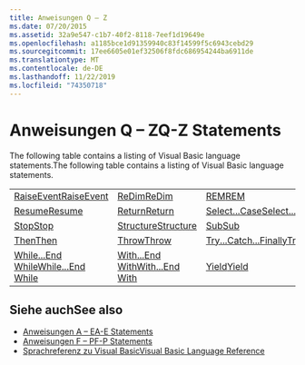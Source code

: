 ```yaml
---
title: Anweisungen Q – Z
ms.date: 07/20/2015
ms.assetid: 32a9e547-c1b7-40f2-8118-7eef1d19649e
ms.openlocfilehash: a1185bce1d91359940c83f14599f5c6943cebd29
ms.sourcegitcommit: 17ee6605e01ef32506f8fdc686954244ba6911de
ms.translationtype: MT
ms.contentlocale: de-DE
ms.lasthandoff: 11/22/2019
ms.locfileid: "74350718"
---
```

# <a name="q-z-statements"></a><span data-ttu-id="f58d9-102">Anweisungen Q – Z</span><span class="sxs-lookup"><span data-stu-id="f58d9-102">Q-Z Statements</span></span>
<span data-ttu-id="f58d9-103">The following table contains a listing of Visual Basic language statements.</span><span class="sxs-lookup"><span data-stu-id="f58d9-103">The following table contains a listing of Visual Basic language statements.</span></span>  
  
|||||  
|---|---|---|---|  
|[<span data-ttu-id="f58d9-104">RaiseEvent</span><span class="sxs-lookup"><span data-stu-id="f58d9-104">RaiseEvent</span></span>](../../../visual-basic/language-reference/statements/raiseevent-statement.md)|[<span data-ttu-id="f58d9-105">ReDim</span><span class="sxs-lookup"><span data-stu-id="f58d9-105">ReDim</span></span>](../../../visual-basic/language-reference/statements/redim-statement.md)|[<span data-ttu-id="f58d9-106">REM</span><span class="sxs-lookup"><span data-stu-id="f58d9-106">REM</span></span>](../../../visual-basic/language-reference/statements/rem-statement.md)|[<span data-ttu-id="f58d9-107">RemoveHandler</span><span class="sxs-lookup"><span data-stu-id="f58d9-107">RemoveHandler</span></span>](../../../visual-basic/language-reference/statements/removehandler-statement.md)|  
|[<span data-ttu-id="f58d9-108">Resume</span><span class="sxs-lookup"><span data-stu-id="f58d9-108">Resume</span></span>](../../../visual-basic/language-reference/statements/resume-statement.md)|[<span data-ttu-id="f58d9-109">Return</span><span class="sxs-lookup"><span data-stu-id="f58d9-109">Return</span></span>](../../../visual-basic/language-reference/statements/return-statement.md)|[<span data-ttu-id="f58d9-110">Select...Case</span><span class="sxs-lookup"><span data-stu-id="f58d9-110">Select...Case</span></span>](../../../visual-basic/language-reference/statements/select-case-statement.md)|[<span data-ttu-id="f58d9-111">Set</span><span class="sxs-lookup"><span data-stu-id="f58d9-111">Set</span></span>](../../../visual-basic/language-reference/statements/set-statement.md)|  
|[<span data-ttu-id="f58d9-112">Stop</span><span class="sxs-lookup"><span data-stu-id="f58d9-112">Stop</span></span>](../../../visual-basic/language-reference/statements/stop-statement.md)|[<span data-ttu-id="f58d9-113">Structure</span><span class="sxs-lookup"><span data-stu-id="f58d9-113">Structure</span></span>](../../../visual-basic/language-reference/statements/structure-statement.md)|[<span data-ttu-id="f58d9-114">Sub</span><span class="sxs-lookup"><span data-stu-id="f58d9-114">Sub</span></span>](../../../visual-basic/language-reference/statements/sub-statement.md)|[<span data-ttu-id="f58d9-115">SyncLock</span><span class="sxs-lookup"><span data-stu-id="f58d9-115">SyncLock</span></span>](../../../visual-basic/language-reference/statements/synclock-statement.md)|  
|[<span data-ttu-id="f58d9-116">Then</span><span class="sxs-lookup"><span data-stu-id="f58d9-116">Then</span></span>](../../../visual-basic/language-reference/statements/then-statement.md)|[<span data-ttu-id="f58d9-117">Throw</span><span class="sxs-lookup"><span data-stu-id="f58d9-117">Throw</span></span>](../../../visual-basic/language-reference/statements/throw-statement.md)|[<span data-ttu-id="f58d9-118">Try...Catch...Finally</span><span class="sxs-lookup"><span data-stu-id="f58d9-118">Try...Catch...Finally</span></span>](../../../visual-basic/language-reference/statements/try-catch-finally-statement.md)|[<span data-ttu-id="f58d9-119">Using</span><span class="sxs-lookup"><span data-stu-id="f58d9-119">Using</span></span>](../../../visual-basic/language-reference/statements/using-statement.md)|  
|[<span data-ttu-id="f58d9-120">While...End While</span><span class="sxs-lookup"><span data-stu-id="f58d9-120">While...End While</span></span>](../../../visual-basic/language-reference/statements/while-end-while-statement.md)|[<span data-ttu-id="f58d9-121">With...End With</span><span class="sxs-lookup"><span data-stu-id="f58d9-121">With...End With</span></span>](../../../visual-basic/language-reference/statements/with-end-with-statement.md)|[<span data-ttu-id="f58d9-122">Yield</span><span class="sxs-lookup"><span data-stu-id="f58d9-122">Yield</span></span>](../../../visual-basic/language-reference/statements/yield-statement.md)||  
  
## <a name="see-also"></a><span data-ttu-id="f58d9-123">Siehe auch</span><span class="sxs-lookup"><span data-stu-id="f58d9-123">See also</span></span>

- [<span data-ttu-id="f58d9-124">Anweisungen A – E</span><span class="sxs-lookup"><span data-stu-id="f58d9-124">A-E Statements</span></span>](../../../visual-basic/language-reference/statements/a-e-statements.md)
- [<span data-ttu-id="f58d9-125">Anweisungen F – P</span><span class="sxs-lookup"><span data-stu-id="f58d9-125">F-P Statements</span></span>](../../../visual-basic/language-reference/statements/f-p-statements.md)
- [<span data-ttu-id="f58d9-126">Sprachreferenz zu Visual Basic</span><span class="sxs-lookup"><span data-stu-id="f58d9-126">Visual Basic Language Reference</span></span>](../../../visual-basic/language-reference/index.md)
